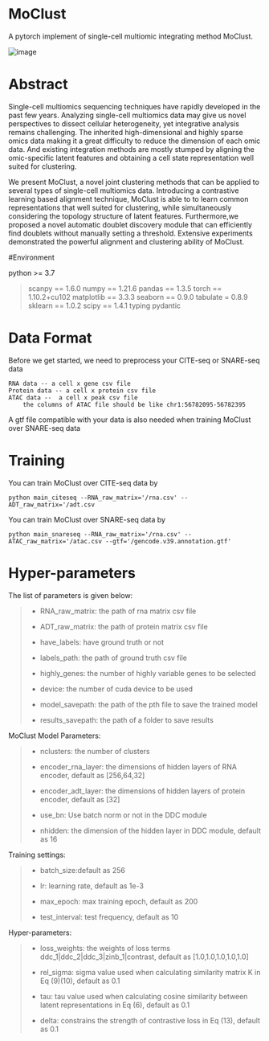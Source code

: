 # MoClust
A pytorch implement of single-cell multiomic integrating method MoClust.

![image](https://user-images.githubusercontent.com/52522175/160607926-0e77a9b5-7a1a-4b88-8f64-299de3029092.png)


# Abstract
 Single-cell multiomics sequencing techniques have rapidly developed in the past few years. Analyzing single-cell multiomics data may give us novel perspectives to dissect cellular heterogeneity, yet integrative analysis remains challenging. The inherited high-dimensional and highly sparse omics data making it a great difficulty to reduce the dimension of each omic data. And existing integration methods are mostly stumped by aligning the omic-specific latent features and obtaining a cell state representation well suited for clustering.
 
We present MoClust, a novel joint clustering methods that can be applied to several types of single-cell multiomics data. Introducing a contrastive learning based alignment technique, MoClust is able to to learn common representations that well suited for clustering, while simultaneously considering the topology structure of latent features. Furthermore,we proposed a novel automatic doublet discovery module that can efficiently find doublets without manually setting a threshold. Extensive experiments demonstrated the powerful alignment and clustering ability of MoClust.

#Environment

python >= 3.7

> scanpy == 1.6.0
> numpy == 1.21.6
> pandas == 1.3.5
> torch == 1.10.2+cu102
> matplotlib == 3.3.3
> seaborn == 0.9.0
> tabulate = 0.8.9
> sklearn == 1.0.2
> scipy == 1.4.1
> typing
> pydantic

# Data Format
Before we get started, we need to preprocess your CITE-seq or SNARE-seq data 

    RNA data -- a cell x gene csv file
    Protein data -- a cell x protein csv file
    ATAC data --  a cell x peak csv file
        the columns of ATAC file should be like chr1:56782095-56782395
        
A gtf file compatible with your data is also needed when training MoClust over SNARE-seq data

# Training
You can train MoClust over CITE-seq data by

    python main_citeseq --RNA_raw_matrix='/rna.csv' --ADT_raw_matrix='/adt.csv
    
You can train MoClust over SNARE-seq data by

    python main_snareseq --RNA_raw_matrix='/rna.csv' --ATAC_raw_matrix='/atac.csv --gtf='/gencode.v39.annotation.gtf'
    
# Hyper-parameters
The list of parameters is given below:

>- RNA_raw_matrix: the path of rna matrix csv file
>
>- ADT_raw_matrix: the path of protein matrix csv file
>
>- have_labels: have ground truth or not
>
>- labels_path: the path of ground truth csv file
>
>- highly_genes: the number of highly variable genes to be selected
>
>- device: the number of cuda device to be used
>
>- model_savepath: the path of the pth file to save the trained model
>
>- results_savepath: the path of a folder to save results


MoClust Model Parameters:

>- nclusters: the number of clusters
>
>- encoder_rna_layer: the dimensions of hidden layers of RNA encoder, default as [256,64,32]
>
>- encoder_adt_layer: the dimensions of hidden layers of protein encoder, default as [32]
>
>- use_bn: Use batch norm or not in the DDC module
>
>- nhidden: the dimension of the hidden layer in DDC module, default as 16

Training settings:

>- batch_size:default as 256
>
>- lr: learning rate, default as 1e-3
>
>- max_epoch: max training epoch, default as 200
>
>- test_interval: test frequency, default as 10

Hyper-parameters:

>- loss_weights: the weights of loss terms ddc_1|ddc_2|ddc_3|zinb_1|contrast, default as [1.0,1.0,1.0,1.0,1.0]
>
>- rel_sigma: sigma value used when calculating similarity matrix K in Eq (9)(10), default as 0.1
>
> - tau: tau value used when calculating cosine similarity between latent representations in Eq (6), default as 0.1
> 
> - delta: constrains the strength of contrastive loss in Eq (13), default as 0.1


